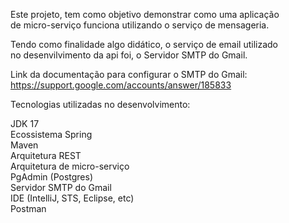 Este projeto, tem como objetivo demonstrar como uma aplicação  
de micro-serviço funciona utilizando o serviço de mensageria.

Tendo como finalidade algo didático, o serviço de email utilizado   
no desenvilvimento da api foi, o Servidor SMTP do Gmail.

Link da documentação para configurar o SMTP do Gmail:   
https://support.google.com/accounts/answer/185833    

Tecnologias utilizadas no desenvolvimento:  
  
JDK 17  
Ecossistema Spring   
Maven  
Arquitetura REST   
Arquitetura de micro-serviço  
PgAdmin (Postgres)  
Servidor SMTP do Gmail    
IDE (IntelliJ, STS, Eclipse, etc)  
Postman  
